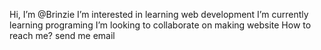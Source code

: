 Hi, I’m @Brinzie
I’m interested in learning web development
I’m currently learning programing
I’m looking to collaborate on making website
How to reach me? send me email 

<!---
Brinzie/Brinzie is a ✨ special ✨ repository because its `README.md` (this file) appears on your GitHub profile.
You can click the Preview link to take a look at your changes.
--->
